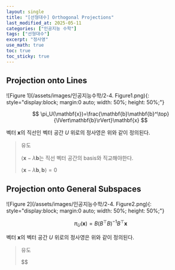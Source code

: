 ```yaml
---
layout: single
title: "[선형대수] Orthogonal Projections"
last_modified_at: 2025-05-11
categories: ["인공지능 수학"]
tags: ["선형대수"]
excerpt: "정사영"
use_math: true
toc: true
toc_sticky: true
---
```


## Projection onto Lines

![Figure 1](/assets/images/인공지능수학/2-4. Figure1.png){: style="display:block; margin:0 auto; width: 50%; height: 50%;"}

$$
\pi_U(\mathbf{x})=\frac{\mathbf{b}\mathbf{b}^\top}{\lVert\mathbf{b}\rVert}\mathbf{x}
$$

벡터 $\mathbf{x}$의 직선인 벡터 공간 $U$ 위로의 정사영은 위와 같이 정의된다.

> 유도
>
> $\langle\mathbf{x}-\lambda\mathbf{b}$는 직선 벡터 공간의 basis와 직교해야한다.
> 
> $\langle\mathbf{x}-\lambda\mathbf{b},\mathbf{b}\rangle=0$

## Projection onto General Subspaces

![Figure 2](/assets/images/인공지능수학/2-4. Figure2.png){: style="display:block; margin:0 auto; width: 50%; height: 50%;"}

$$
\pi_U(\mathbf{x})=B(B^\top B)^{-1}B^\top\mathbf{x}
$$

벡터 $\mathbf{x}$의 벡터 공간 $U$ 위로의 정사영은 위와 같이 정의된다.

> 유도
>
> $$
